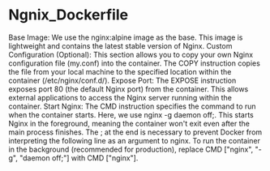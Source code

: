 # Ngnix_Dockerfile
Base Image: We use the nginx:alpine image as the base. This image is lightweight and contains the latest stable version of Nginx.
Custom Configuration (Optional): This section allows you to copy your own Nginx configuration file (my.conf) into the container. The COPY instruction copies the file from your local machine to the specified location within the container (/etc/nginx/conf.d/).
Expose Port: The EXPOSE instruction exposes port 80 (the default Nginx port) from the container. This allows external applications to access the Nginx server running within the container.
Start Nginx: The CMD instruction specifies the command to run when the container starts. Here, we use nginx -g daemon off;. This starts Nginx in the foreground, meaning the container won't exit even after the main process finishes. The ; at the end is necessary to prevent Docker from interpreting the following line as an argument to nginx.
To run the container in the background (recommended for production), replace CMD ["nginx", "-g", "daemon off;"] with CMD ["nginx"].

